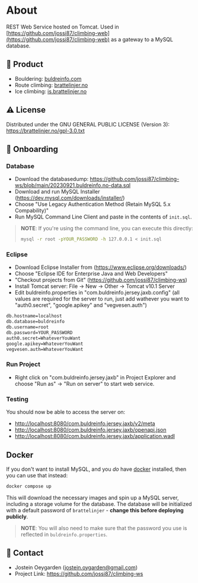 # About

REST Web Service hosted on Tomcat.
Used in [https://github.com/jossi87/climbing-web](https://github.com/jossi87/climbing-web) as a gateway to a MySQL database.

<!-- Product -->

## :link: Product

- Bouldering: [buldreinfo.com](https://buldreinfo.com)
- Route climbing: [brattelinjer.no](https://brattelinjer.no)
- Ice climbing: [is.brattelinjer.no](https://is.brattelinjer.no)

<!-- License -->

## :warning: License

Distributed under the GNU GENERAL PUBLIC LICENSE (Version 3): https://brattelinjer.no/gpl-3.0.txt

<!-- Onboarding -->

## :rocket: Onboarding

### Database

- Download the databasedump: <https://github.com/jossi87/climbing-ws/blob/main/20230921.buldreinfo.no-data.sql>
- Download and run MySQL Installer (<https://dev.mysql.com/downloads/installer/>)
- Choose "Use Legacy Authentication Method (Retain MySQL 5.x Compability)"
- Run MySQL Command Line Client and paste in the contents of `init.sql`.

> **NOTE**: If you're using the command line, you can execute this directly:
>
> ```sh
> mysql -r root -pYOUR_PASSWORD -h 127.0.0.1 < init.sql
> ```

### Eclipse

- Download Eclipse Installer from (<https://www.eclipse.org/downloads/>)
- Choose "Eclipse IDE for Enterprise Java and Web Developers"
- "Checkout projects from Git" (<https://github.com/jossi87/climbing-ws>)
- Install Tomcat server: File -> New -> Other -> Tomcat v10.1 Server
- Edit buldreinfo.properties in "com.buldreinfo.jersey.jaxb.config" (all values are required for the server to run, just add wathever you want to "auth0.secret", "google.apikey" and "vegvesen.auth")

```sh
db.hostname=localhost
db.database=buldreinfo
db.username=root
db.password=YOUR_PASSWORD
auth0.secret=WhateverYouWant
google.apikey=WhateverYouWant
vegvesen.auth=WhateverYouWant
```

### Run Project

- Right click on "com.buldreinfo.jersey.jaxb" in Project Explorer and choose "Run as" -> "Run on server" to start web service.

### Testing

You should now be able to access the server on:

- <http://localhost:8080/com.buldreinfo.jersey.jaxb/v2/meta>
- <http://localhost:8080/com.buldreinfo.jersey.jaxb/openapi.json>
- <http://localhost:8080/com.buldreinfo.jersey.jaxb/application.wadl>

## Docker

If you don't want to install MySQL, and you _do_ have [docker] installed, then
you can use that instead:

```sh
docker compose up
```

This will download the necessary images and spin up a MySQL server, including a
storage volume for the database. The database will be initialized with a default
password of `brattelinjer` - **change this before deploying publicly**.

> **NOTE**: You will also need to make sure that the password you use is
> reflected in `buldreinfo.properties`.

[docker]: https://docker.com/

<!-- Contact -->

## :handshake: Contact

- Jostein Oeygarden (<jostein.oygarden@gmail.com>)
- Project Link: <https://github.com/jossi87/climbing-ws>
